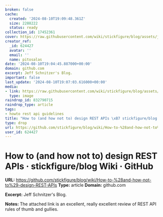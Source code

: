 ```yaml
---
broken: false
cache:
  created: '2024-08-10T19:09:48.361Z'
  size: 2288222
  status: ready
collection_id: 17452361
cover: https://raw.githubusercontent.com/wiki/stickfigure/blog/assets/jeff.jpg
creator_ref:
  _id: 624427
  avatar: ''
  email: ''
  name: pitosalas
date: '2024-08-10T19:04:45.887000+00:00'
domain: github.com
excerpt: Jeff Schnitzer's Blog.
important: false
last_update: '2024-08-10T19:07:03.616000+00:00'
media:
- link: https://raw.githubusercontent.com/wiki/stickfigure/blog/assets/jeff.jpg
  type: image
raindrop_id: 832790715
raindrop_type: article
tags:
- howto rest api guidelines
title: "How to (and how not to) design REST APIs \xB7 stickfigure/blog Wiki \xB7 GitHub"
type: drop
url: https://github.com/stickfigure/blog/wiki/How-to-%28and-how-not-to%29-design-REST-APIs
user_id: 624427
---
```


# How to (and how not to) design REST APIs · stickfigure/blog Wiki · GitHub

**URL:** https://github.com/stickfigure/blog/wiki/How-to-%28and-how-not-to%29-design-REST-APIs
**Type:** article
**Domain:** github.com

**Excerpt:** Jeff Schnitzer's Blog.

**Notes:**
The attached link is an excellent, really excellent review of REST API rules of thumb and gullies. 
